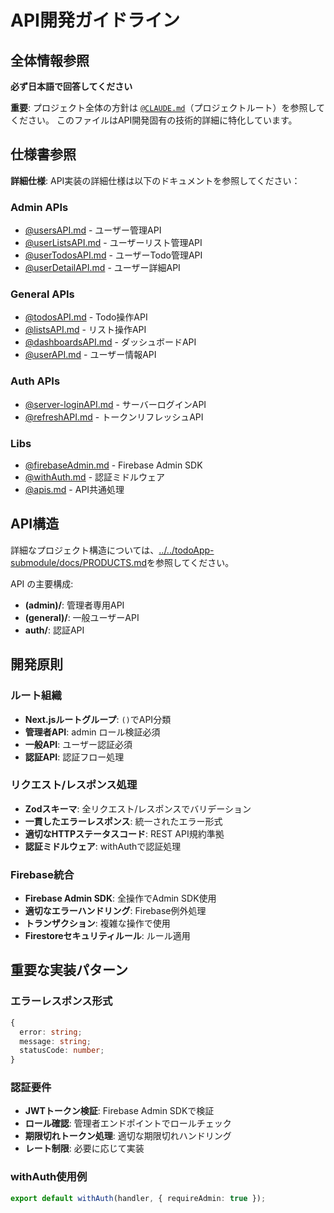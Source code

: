 # API開発ガイドライン

## 全体情報参照

**必ず日本語で回答してください**

**重要**: プロジェクト全体の方針は [`@CLAUDE.md`](../../CLAUDE.md)（プロジェクトルート）を参照してください。
このファイルはAPI開発固有の技術的詳細に特化しています。

## 仕様書参照

**詳細仕様**: API実装の詳細仕様は以下のドキュメントを参照してください：

### Admin APIs

- [@usersAPI.md](../../todoApp-submodule/docs/app/api/admin/usersAPI.md) - ユーザー管理API
- [@userListsAPI.md](../../todoApp-submodule/docs/app/api/admin/userListsAPI.md) - ユーザーリスト管理API
- [@userTodosAPI.md](../../todoApp-submodule/docs/app/api/admin/userTodosAPI.md) - ユーザーTodo管理API
- [@userDetailAPI.md](../../todoApp-submodule/docs/app/api/admin/userDetailAPI.md) - ユーザー詳細API

### General APIs

- [@todosAPI.md](../../todoApp-submodule/docs/app/api/general/todosAPI.md) - Todo操作API
- [@listsAPI.md](../../todoApp-submodule/docs/app/api/general/listsAPI.md) - リスト操作API
- [@dashboardsAPI.md](../../todoApp-submodule/docs/app/api/general/dashboardsAPI.md) - ダッシュボードAPI
- [@userAPI.md](../../todoApp-submodule/docs/app/api/general/userAPI.md) - ユーザー情報API

### Auth APIs

- [@server-loginAPI.md](../../todoApp-submodule/docs/app/api/auth/server-loginAPI.md) - サーバーログインAPI
- [@refreshAPI.md](../../todoApp-submodule/docs/app/api/auth/refreshAPI.md) - トークンリフレッシュAPI

### Libs

- [@firebaseAdmin.md](../../todoApp-submodule/docs/app/libs/firebaseAdmin.md) - Firebase Admin SDK
- [@withAuth.md](../../todoApp-submodule/docs/app/libs/withAuth.md) - 認証ミドルウェア
- [@apis.md](../../todoApp-submodule/docs/app/libs/apis.md) - API共通処理

## API構造

詳細なプロジェクト構造については、[../../todoApp-submodule/docs/PRODUCTS.md](../../todoApp-submodule/docs/PRODUCTS.md#プロジェクト構造)を参照してください。

API の主要構成:

- **(admin)/**: 管理者専用API
- **(general)/**: 一般ユーザーAPI
- **auth/**: 認証API

## 開発原則

### ルート組織

- **Next.jsルートグループ**: `()`でAPI分類
- **管理者API**: admin ロール検証必須
- **一般API**: ユーザー認証必須
- **認証API**: 認証フロー処理

### リクエスト/レスポンス処理

- **Zodスキーマ**: 全リクエスト/レスポンスでバリデーション
- **一貫したエラーレスポンス**: 統一されたエラー形式
- **適切なHTTPステータスコード**: REST API規約準拠
- **認証ミドルウェア**: withAuthで認証処理

### Firebase統合

- **Firebase Admin SDK**: 全操作でAdmin SDK使用
- **適切なエラーハンドリング**: Firebase例外処理
- **トランザクション**: 複雑な操作で使用
- **Firestoreセキュリティルール**: ルール適用

## 重要な実装パターン

### エラーレスポンス形式

```typescript
{
  error: string;
  message: string;
  statusCode: number;
}
```

### 認証要件

- **JWTトークン検証**: Firebase Admin SDKで検証
- **ロール確認**: 管理者エンドポイントでロールチェック
- **期限切れトークン処理**: 適切な期限切れハンドリング
- **レート制限**: 必要に応じて実装

### withAuth使用例

```typescript
export default withAuth(handler, { requireAdmin: true });
```
